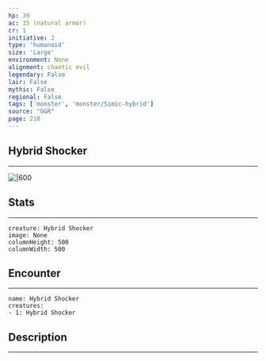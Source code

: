 ```yaml
---
hp: 39
ac: 15 (natural armor)
cr: 1
initiative: 2
type: 'humanoid'    
size: 'Large'
environment: None
alignment: chaotic evil
legendary: False
lair: False
mythic: False
regional: False
tags: ['monster', 'monster/Simic-hybrid']
source: "GGR"
page: 218
---
```


## Hybrid Shocker
---

![|600](D:/Program%20Files/5e.tools/img/bestiary/GGR/Hybrid%20Shocker.jpg)

## Stats
---

```statblock
creature: Hybrid Shocker
image: None
columnHeight: 500
columnWidth: 500
```

## Encounter
---

```encounter-table
name: Hybrid Shocker
creatures:
- 1: Hybrid Shocker
```

## Description
---





